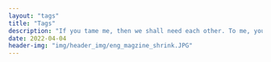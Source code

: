 ```yaml
---
layout: "tags"
title: "Tags"
description: "If you tame me, then we shall need each other. To me, you will be unique in all the world. To you, I shall be unique in all the world. (The Little Prince)"
date: 2022-04-04
header-img: "img/header_img/eng_magzine_shrink.JPG"
---
```

